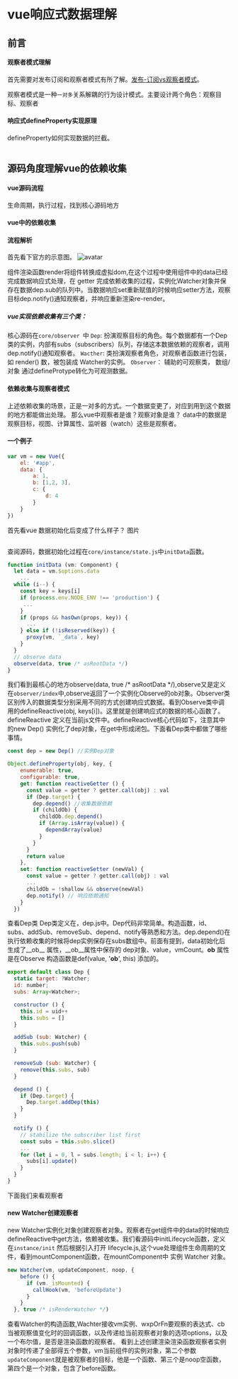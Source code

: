 # vue响应式数据理解

## 前言
#### 观察者模式理解
首先需要对发布订阅和观察者模式有所了解。[发布-订阅vs观察者模式]('http://baidu.com')。

观察者模式是一种<code>一对多</code>关系解耦的行为设计模式。主要设计两个角色：观察目标、观察者

#### 响应式defineProperty实现原理
defineProperty如何实现数据的拦截。
```
```

## 源码角度理解vue的依赖收集

#### vue源码流程
生命周期，执行过程，找到核心源码地方

#### vue中的依赖收集
#### 流程解析
首先看下官方的示意图。
![avatar](https://cn.vuejs.org/images/data.png)

组件渲染函数render将组件转换成虚拟dom,在这个过程中使用组件中的data已经完成数据响应式处理，在 getter 完成依赖收集的过程，实例化Watcher对象并保存在数据dep.sub的队列中。当数据响应set重新赋值的时候响应setter方法，观察目标dep.notify()通知观察者，并响应重新渲染re-render。

##### vue实现依赖收集有三个类：
 核心源码在```core/observer ```中
 <code>Dep</code>: 扮演观察目标的角色。每个数据都有一个Dep类的实例，内部有subs（subscribers）队列，存储这本数据依赖的观察者，调用dep.notify()通知观察者。 <code>Wacther</code>: 类扮演观察者角色，对观察者函数进行包装，如 render() 数，被包装成 Watcher的实例。 
 <code>Observer</code>： 辅助的可观察类， 数组/对象 通过defineProtype转化为可观测数据。

#### 依赖收集与观察者模式
上述依赖收集的场景，正是一对多的方式。一个数据变更了，对应到用到这个数据的地方都能做出处理。
那么vue中观察者是谁？观察对象是谁？
data中的数据是观察目标，视图、计算属性、监听器（watch）这些是观察者。

#### 一个例子
```js
var vm = new Vue({
	el: '#app',
	data: {
		a: 1,
		b: [1,2, 3],
		c: {
			d: 4
		}
	}
})
```
首先看vue 数据初始化后变成了什么样子？
图片
```

```
查阅源码，数据初始化过程在<code>core/instance/state.js</code>中<code>initData</code>函数。
```js
function initData (vm: Component) {
  let data = vm.$options.data
	...
  while (i--) {
    const key = keys[i]
    if (process.env.NODE_ENV !== 'production') {
     ...
    }
    if (props && hasOwn(props, key)) {
      ...
    } else if (!isReserved(key)) {
      proxy(vm, `_data`, key)
    }
  }
  // observe data
  observe(data, true /* asRootData */)
}
```
我们看到最核心的地方observe(data, true /* asRootData */),observe又是定义在<code>observer/index</code>中,observe返回了一个实例化Observe的ob对象。Observer类区别传入的数据类型分别采用不同的方式创建响应式数据。看到Observe类中调用的defineReactive(obj, keys[i])。这里就是创建响应式的数据的核心函数了。
defineReactive 定义在当前js文件中。defineReactive核心代码如下，注意其中的new Dep() 实例化了dep对象，在get中形成闭包。下面看Dep类中都做了哪些事情。
```js
const dep = new Dep() //实例Dep对象

Object.defineProperty(obj, key, {
    enumerable: true,
    configurable: true,
    get: function reactiveGetter () {
      const value = getter ? getter.call(obj) : val
      if (Dep.target) {
        dep.depend() //收集数据依赖
        if (childOb) {
          childOb.dep.depend()
          if (Array.isArray(value)) {
            dependArray(value)
          }
        }
      }
      return value
    },
    set: function reactiveSetter (newVal) {
      const value = getter ? getter.call(obj) : val
      ...
      childOb = !shallow && observe(newVal)
      dep.notify() // 响应依赖通知
    }
  })
```

查看Dep类
Dep类定义在，dep.js中。Dep代码非常简单。构造函数，id、subs、addSub、removeSub、depend、notify等熟悉和方法。dep.depend()在执行依赖收集的时候将dep实例保存在subs数组中。前面有提到，data初始化后生成了__ob__ 属性，__ob__属性中保存的 dep对象、value，vmCount。__ob__ 属性是在Observe 构造函数是def(value, '__ob__', this) 添加的。
```js
export default class Dep {
  static target: ?Watcher;
  id: number;
  subs: Array<Watcher>;

  constructor () {
    this.id = uid++
    this.subs = []
  }

  addSub (sub: Watcher) {
    this.subs.push(sub)
  }

  removeSub (sub: Watcher) {
    remove(this.subs, sub)
  }

  depend () {
    if (Dep.target) {
      Dep.target.addDep(this)
    }
  }

  notify () {
    // stabilize the subscriber list first
    const subs = this.subs.slice()
    ...
    for (let i = 0, l = subs.length; i < l; i++) {
      subs[i].update()
    }
  }
}
```
下面我们来看观察者
#### new Watcher创建观察者
new Watcher实例化对象创建观察者对象。观察者在get组件中的data的时候响应defineReactive中get方法，依赖被收集。我们看源码中initLifecycle函数，定义在<code>instance/init</code> 然后根据引入打开 lifecycle.js,这个vue处理组件生命周期的文件，看到mountComponent函数，在mountComponent中 实例 Watcher 对象。
```js
new Watcher(vm, updateComponent, noop, {
    before () {
      if (vm._isMounted) {
        callHook(vm, 'beforeUpdate')
      }
    }
  }, true /* isRenderWatcher */)
```

查看Watcher的构造函数,Wachter接收vm实例、wxpOrFn要观察的表达式、cb当被观察值变化时的回调函数，以及传递给当前观察者对象的选项options，以及一个布尔值，是否是渲染函数的观察者。
看到上述创建渲染渲染函数观察者实例对象时传递了全部得五个参数，vm当前组件的实例对象，第二个参数<code>updateComponent</code>就是被观察者的目标，他是一个函数、第三个是noop空函数，第四个是一个对象，包含了before函数。
